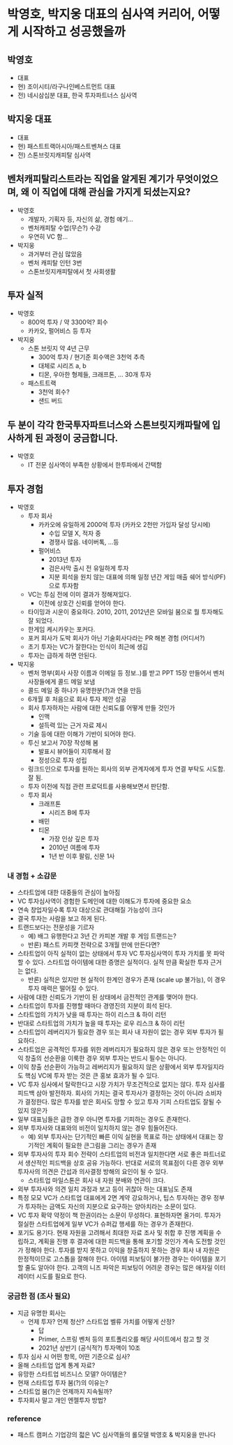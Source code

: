 # 박영호, 박지웅 대표의 심사역 커리어, 어떻게 시작하고 성공했을까

## 박영호
 - 대표
 - 현) 조이시티/라구나인베스트먼트 대표
 - 전) 네시삼십분 대표, 한국 투자파트너스 심사역

## 박지웅 대표
 - 대표
 - 현) 패스트트랙아시아/패스트벤쳐스 대표
 - 전) 스톤브릿지캐피탈 심사역

## 벤처캐피탈리스트라는 직업을 알게된 계기가 무엇이었으며, 왜 이 직업에 대해 관심을 가지게 되셨는지요?
 - 박영호
   - 개발자, 기획자 등, 자신의 삶, 경험 얘기...
   - 벤처캐피탈 수업(무슨?) 수강
   - 우연히 VC 함...
 - 박지웅
   - 과거부터 관심 많았음
   - 벤처 캐피탈 인턴 3번
   - 스톤브릿지캐피탈에서 첫 사회생활

## 투자 실적
 - 박영호
   -  800억 투자 / 약 3300억? 회수
   -  카카오, 펄어비스 등 투자
 - 박지웅
   - 스톤 브릿지 약 4년 근무
     - 300억 투자 / 현기준 회수액은 3천억 추측
     - 대체로 시리즈 a, b
     - 티몬, 우아한 형제들, 크래프톤, ... 30개 투자
   - 패스트트랙
     - 3천억 회수?
     - 샌드 버드

## 두 분이 각각 한국투자파트너스와 스톤브릿지캐파탈에 입사하게 된 과정이 궁금합니다.
 - 박영호
   - IT 전문 심사역이 부족한 상황에서 한투파에서 간택함

## 투자 경험
 - 박영호
   - 투자 회사
     - 카카오에 유일하게 2000억 투자 (카카오 2천만 가입자 달성 당시에)
       - 수입 모델 X, 적자 중
       - 경쟁사 많음. 네이버톡, ...등
     - 펄어비스
       - 2013년 투자
       - 검은사막 출시 전 유일하게 투자
       - 지분 회석을 원치 않는 대표에 의해 일정 년간 게임 매출 쉐어 방식(PF)으로 투자함   
   - VC는 투심 전에 이미 결과가 정해져있다.
     - 이전에 상호간 신뢰를 얻어야 한다.
   - 타이밍과 시운이 중요하다. 2010, 2011, 2012년은 모바일 붐으로 뭘 투자해도 잘 되었다.
   - 한게임 케시카우는 포커다. 
   - 포커 회사가 도박 회사가 아닌 기술회사다라는 PR 해본 경험 (어디서?)
   - 초기 투자는 VC가 잘한다는 인식이 최근에 생김
   - 투자는 급하게 하면 안된다.
 - 박지웅
   - 벤처 명부(회사 사장 이름과 이메일 등 정보..)를 받고 PPT 15장 만들어서 벤처 사장들에게 콜드 메일 보냄
   - 콜드 메일 중 하나가 유명한분(?)과 연을 만듬
   - 6개월 후 처음으로 회사 투자 제안 성공
   - 회사 투자하자는 사람에 대한 신뢰도를 어떻게 만들 것인가
     - 인맥
     - 설득력 있는 근거 자료 제시
   - 기술 등에 대한 이해가 기반이 되어야 한다.
   - 투신 보고서 70장 작성해 봄
     - 발표시 뷰어들이 지루해서 잠
     - 정성으로 투자 성립
   - 링크드인으로 투자를 원하는 회사의 외부 관계자에게 투자 연결 부탁도 시도함. 잘 됨.
   - 투자 이전에 직접 관련 프로덕트를 사용해보면서 판단함.
   - 투자 회사
     - 크래프톤
        - 시리즈 B에 투자
     - 배민
     - 티몬
       - 가장 인상 깊은 투자
       - 2010년 여름에 투자
       - 1년 반 이후 팔림, 신문 1사

### 내 경험 + 소감문
 - 스타트업에 대한 대중들의 관심이 높아짐
 - VC 투자심사역이 경험한 도메인에 대한 이해도가 투자에 중요한 요소
 - 연속 창업자일수록 투자 대상으로 관대해질 가능성이 크다
 - 결국 투자는 사람을 보고 하게 된다.  
 - 트랜드보다는 전문성을 기르자
   -  예) 배그 유행한다고 3년 간 카피본 개발 후 게임 트랜드는?
   -  반론) 패스트 카피캣 전략으로 3개월 만에 만든다면?
 - 스타트업이 아직 실적이 없는 상태에서 투자 VC 투자심사역이 투자 가치를 못 파악 할 수 있다. 스타트업 아이템에 대한 증명은 실적이다. 실적 만큼 확실한 투자 근거는 없다.
   - 반론) 실적은 있지만 현 실적이 한계인 경우가 존재 (scale up 불가능), 이 경우 투자 매력은 떨어질 수 있다.
 - 사람에 대한 신뢰도가 기반이 된 상태에서 금전적인 관계를 맺어야 한다.
 - 스타트업이 투자를 진행할 때마다 경영진의 지분이 희석 된다. 
 - 스타트업의 가치가 낮을 때 투자는 하이 리스크 & 하이 리턴
 - 반대로 스타트업의 가치가 높을 때 투자는 로우 리스크 & 하이 리턴
 - 스타트업이 레버리지가 필요한 경우 또는 회사 내 자원이 없는 경우 외부 투자가 필요하다.
 - 스타트업은 공격적인 투자를 위한 레버리지가 필요하지 않은 경우 또는 안정적인 이익 창출의 선순환을 이룩한 경우 외부 투자는 반드시 필수는 아니다.   
 - 이익 창출 선순환이 가능하고 레버리지가 필요하지 않은 상황에서 외부 투자일지라도 핵심 VC에 투자 받는 것은 큰 홍보 효과가 될 수 있다.
 - VC 투자 심사에서 탈락한다고 시장 가치가 무조건적으로 없지는 않다. 투자 심사를 피드백 삼아 발전하자. 회사의 가치는 결국 투자사가 결정하는 것이 아니라 소비자가 결정한다. 많은 투자를 받은 회사도 망할 수 있고 투자 기피 스타트업도 잘될 수 있지 않은가
  - 일부 대표님들은 급한 경우 아니면 투자를 기피하는 경우도 존재한다.
   - 외부 투자사와 대표와의 비전이 일치하지 않는 경우 힘들어진다. 
     - 예) 외부 투자사는 단기적인 빠른 이익 실현을 목표로 하는 상태에서 대표는 장기적인 계획이 필요한 큰그림을 그리는 경우가 존재
   - 외부 투자사의 투자 회수 전략이 스타트업의 비전과 일치한다면 서로 좋은 파트너로서 생산적인 피드백을 상호 공유 가능하다. 반대로 서로의 목표점이 다른 경우 외부 투자사의 의견은 간섭과 의사결정 방해의 요인이 될 수 있다.
     - 스타트업 마일스톤은 회사 내 자원 분배와 연관이 크다.
   - 외부 투자사와 의견 일치 과정과 보고 등이 귀찮아 하는 대표님도 존재  
 - 특정 모모 VC가 스타트업 대표에게 2면 계약 강요하거나, 팁스 투자하는 경우 정부가 투자하는 금액도 자신의 지분으로 요구하는 양아치라는 소문이 있다. 
 - VC 투자 확약 약정이 책 한권이라는 소문이 무성하다. 표현하자면 올가미. 투자가 절실한 스타트업에게 일부 VC가 슈퍼갑 행세를 하는 경우가 존재한다.
 - 포기도 용기다. 현재 자원을 고려해서 최대한 자료 조사 및 취합 후 진행 계획을 수립하고, 계획을 진행 후 결과에 대한 피드백을 통해 포기할 것인가 계속 도전할 것인가 정해야 한다. 투자를 받지 못하고 이익을 창출하지 못하는 경우 회사 내 자원은 한정적이므로 고스톱을 잘해야 한다. 아이템 피보팅이 불가한 경우는 아이템을 포기 할 줄도 알아야 한다. 고객의 니즈 파악은 피보팅이 어려운 경우는 많은 애자일 이터레이터 시도를 필요로 한다.

### 궁금한 점 (조사 필요)
 - 지금 유명한 회사는 
   - 언제 투자? 언제 청산? 스타트업 벨류 가치를 어떻게 산정?
      - 답
       -  Primer, 스프링 벤처 등의 포트폴리오를 해당 사이트에서 참고 할 것
       -  2021년 상반기 (공식적?) 투자액이 10조
 - 투자 심사 시 어떤 항목, 어떤 기준으로 심사?  
 - 올해 스타트업 업계 통계 자료?  
 - 유망한 스타트업 비즈니스 모델? 아이템은?
 - 현재 스타트업 투자 붐(?)의 이유는?
 - 스타트업 붐(?)은 언제까지 지속될까?
 - 투자회사 말고 개인 엔젤투자 방법?


### reference
 - 패스트 캠퍼스 기업강의 젋은 VC 심사역들의 롤모델 박영호 & 박지웅을 만나다